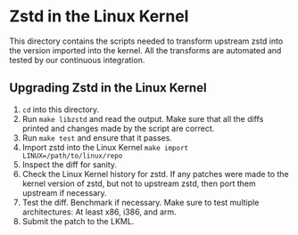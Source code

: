 # Zstd in the Linux Kernel

This directory contains the scripts needed to transform upstream zstd into the
version imported into the kernel. All the transforms are automated and tested by
our continuous integration.

## Upgrading Zstd in the Linux Kernel

1. `cd` into this directory.
2. Run `make libzstd` and read the output. Make sure that all the diffs printed
   and changes made by the script are correct.
3. Run `make test` and ensure that it passes.
4. Import zstd into the Linux Kernel `make import LINUX=/path/to/linux/repo`
5. Inspect the diff for sanity.
6. Check the Linux Kernel history for zstd. If any patches were made to the
   kernel version of zstd, but not to upstream zstd, then port them upstream if
   necessary.
7. Test the diff. Benchmark if necessary. Make sure to test multiple
   architectures: At least x86, i386, and arm.
8. Submit the patch to the LKML.
